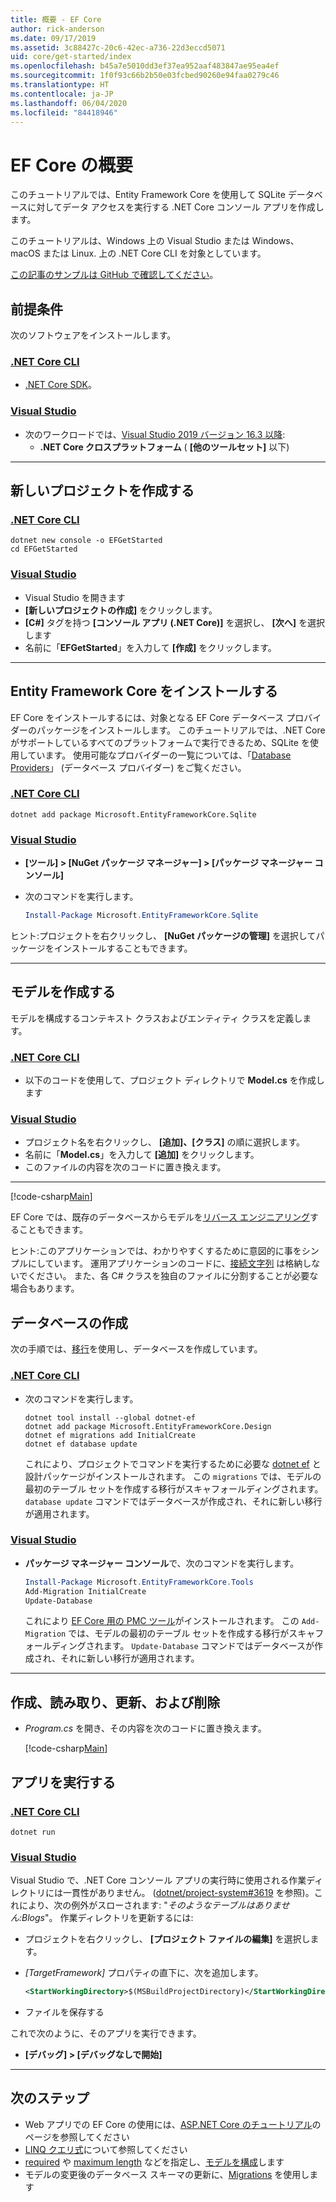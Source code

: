 ```yaml
---
title: 概要 - EF Core
author: rick-anderson
ms.date: 09/17/2019
ms.assetid: 3c88427c-20c6-42ec-a736-22d3eccd5071
uid: core/get-started/index
ms.openlocfilehash: b45a7e5010dd3ef37ea952aaf483847ae95ea4ef
ms.sourcegitcommit: 1f0f93c66b2b50e03fcbed90260e94faa0279c46
ms.translationtype: HT
ms.contentlocale: ja-JP
ms.lasthandoff: 06/04/2020
ms.locfileid: "84418946"
---
```

# <a name="getting-started-with-ef-core"></a>EF Core の概要

このチュートリアルでは、Entity Framework Core を使用して SQLite データベースに対してデータ アクセスを実行する .NET Core コンソール アプリを作成します。

このチュートリアルは、Windows 上の Visual Studio または Windows、macOS または Linux. 上の .NET Core CLI を対象としています。

[この記事のサンプルは GitHub で確認してください](https://github.com/dotnet/EntityFramework.Docs/tree/master/samples/core/GetStarted)。

## <a name="prerequisites"></a>前提条件

次のソフトウェアをインストールします。

### <a name="net-core-cli"></a>[.NET Core CLI](#tab/netcore-cli)

* [.NET Core SDK](https://www.microsoft.com/net/download/core)。

### <a name="visual-studio"></a>[Visual Studio](#tab/visual-studio)

* 次のワークロードでは、[Visual Studio 2019 バージョン 16.3 以降](https://www.visualstudio.com/downloads/):
  * **.NET Core クロスプラットフォーム** ( **[他のツールセット]** 以下)

---

## <a name="create-a-new-project"></a>新しいプロジェクトを作成する

### <a name="net-core-cli"></a>[.NET Core CLI](#tab/netcore-cli)

```dotnetcli
dotnet new console -o EFGetStarted
cd EFGetStarted
```

### <a name="visual-studio"></a>[Visual Studio](#tab/visual-studio)

* Visual Studio を開きます
* **[新しいプロジェクトの作成]** をクリックします。
* **[C#]** タグを持つ **[コンソール アプリ (.NET Core)]** を選択し、 **[次へ]** を選択します
* 名前に「**EFGetStarted**」を入力して **[作成]** をクリックします。

---

## <a name="install-entity-framework-core"></a>Entity Framework Core をインストールする

EF Core をインストールするには、対象となる EF Core データベース プロバイダーのパッケージをインストールします。 このチュートリアルでは、.NET Core がサポートしているすべてのプラットフォームで実行できるため、SQLite を使用しています。 使用可能なプロバイダーの一覧については、「[Database Providers](../providers/index.md)」 (データベース プロバイダー) をご覧ください。

### <a name="net-core-cli"></a>[.NET Core CLI](#tab/netcore-cli)

```dotnetcli
dotnet add package Microsoft.EntityFrameworkCore.Sqlite
```

### <a name="visual-studio"></a>[Visual Studio](#tab/visual-studio)

* **[ツール] > [NuGet パッケージ マネージャー] > [パッケージ マネージャー コンソール]**
* 次のコマンドを実行します。

  ``` PowerShell
  Install-Package Microsoft.EntityFrameworkCore.Sqlite
  ```

ヒント:プロジェクトを右クリックし、 **[NuGet パッケージの管理]** を選択してパッケージをインストールすることもできます。

---

## <a name="create-the-model"></a>モデルを作成する

モデルを構成するコンテキスト クラスおよびエンティティ クラスを定義します。

### <a name="net-core-cli"></a>[.NET Core CLI](#tab/netcore-cli)

* 以下のコードを使用して、プロジェクト ディレクトリで **Model.cs** を作成します

### <a name="visual-studio"></a>[Visual Studio](#tab/visual-studio)

* プロジェクト名を右クリックし、 **[追加]、[クラス]** の順に選択します。
* 名前に「**Model.cs**」を入力して **[追加]** をクリックします。
* このファイルの内容を次のコードに置き換えます。

---

[!code-csharp[Main](../../../samples/core/GetStarted/Model.cs)]

EF Core では、既存のデータベースからモデルを[リバース エンジニアリング](../managing-schemas/scaffolding.md)することもできます。

ヒント:このアプリケーションでは、わかりやすくするために意図的に事をシンプルにしています。 運用アプリケーションのコードに、[接続文字列](../miscellaneous/connection-strings.md) は格納しないでください。 また、各 C# クラスを独自のファイルに分割することが必要な場合もあります。

## <a name="create-the-database"></a>データベースの作成

次の手順では、[移行](xref:core/managing-schemas/migrations/index)を使用し、データベースを作成しています。

### <a name="net-core-cli"></a>[.NET Core CLI](#tab/netcore-cli)

* 次のコマンドを実行します。

  ```dotnetcli
  dotnet tool install --global dotnet-ef
  dotnet add package Microsoft.EntityFrameworkCore.Design
  dotnet ef migrations add InitialCreate
  dotnet ef database update
  ```

  これにより、プロジェクトでコマンドを実行するために必要な [dotnet ef](../miscellaneous/cli/dotnet.md) と設計パッケージがインストールされます。 この `migrations` では、モデルの最初のテーブル セットを作成する移行がスキャフォールディングされます。 `database update` コマンドではデータベースが作成され、それに新しい移行が適用されます。

### <a name="visual-studio"></a>[Visual Studio](#tab/visual-studio)

* **パッケージ マネージャー コンソール**で、次のコマンドを実行します。

  ``` PowerShell
  Install-Package Microsoft.EntityFrameworkCore.Tools
  Add-Migration InitialCreate
  Update-Database
  ```

  これにより [EF Core 用の PMC ツール](../miscellaneous/cli/powershell.md)がインストールされます。 この `Add-Migration` では、モデルの最初のテーブル セットを作成する移行がスキャフォールディングされます。 `Update-Database` コマンドではデータベースが作成され、それに新しい移行が適用されます。

---

## <a name="create-read-update--delete"></a>作成、読み取り、更新、および削除

* *Program.cs* を開き、その内容を次のコードに置き換えます。

  [!code-csharp[Main](../../../samples/core/GetStarted/Program.cs)]

## <a name="run-the-app"></a>アプリを実行する

### <a name="net-core-cli"></a>[.NET Core CLI](#tab/netcore-cli)

```dotnetcli
dotnet run
```

### <a name="visual-studio"></a>[Visual Studio](#tab/visual-studio)

Visual Studio で、.NET Core コンソール アプリの実行時に使用される作業ディレクトリには一貫性がありません。 ([dotnet/project-system#3619](https://github.com/dotnet/project-system/issues/3619) を参照)。これにより、次の例外がスローされます: "*そのようなテーブルはありません:Blogs*"。 作業ディレクトリを更新するには:

* プロジェクトを右クリックし、 **[プロジェクト ファイルの編集]** を選択します。
* *[TargetFramework]* プロパティの直下に、次を追加します。

  ``` XML
  <StartWorkingDirectory>$(MSBuildProjectDirectory)</StartWorkingDirectory>
  ```

* ファイルを保存する

これで次のように、そのアプリを実行できます。

* **[デバッグ] > [デバッグなしで開始]**

---

## <a name="next-steps"></a>次のステップ

* Web アプリでの EF Core の使用には、[ASP.NET Core のチュートリアル](/aspnet/core/data/ef-rp/intro)のページを参照してください
* [LINQ クエリ式](/dotnet/csharp/programming-guide/concepts/linq/basic-linq-query-operations)について参照してください
* [required](xref:core/modeling/entity-properties#required-and-optional-properties) や [maximum length](xref:core/modeling/entity-properties#maximum-length) などを指定し、[モデルを構成](xref:core/modeling/index)します
* モデルの変更後のデータベース スキーマの更新に、[Migrations](xref:core/managing-schemas/migrations/index) を使用します
